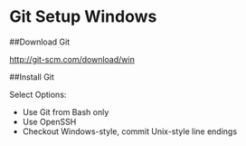 Git Setup Windows
=================

##Download Git

<http://git-scm.com/download/win>

##Install Git

Select Options:

* Use Git from Bash only
* Use OpenSSH
* Checkout Windows-style, commit Unix-style line endings


